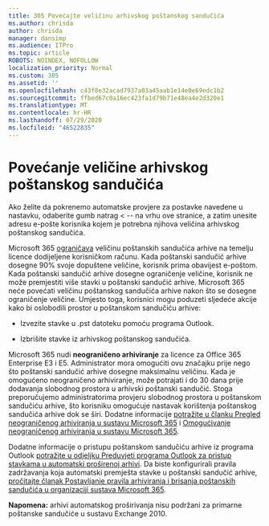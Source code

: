 ```yaml
---
title: 305 Povećajte veličinu arhivskog poštanskog sandučića
ms.author: chrisda
author: chrisda
manager: dansimp
ms.audience: ITPro
ms.topic: article
ROBOTS: NOINDEX, NOFOLLOW
localization_priority: Normal
ms.custom: 305
ms.assetid: ''
ms.openlocfilehash: c43f8e32acad7937a03a45aab1e14e0e69edc1b2
ms.sourcegitcommit: ffbed67c0a16ec423fa1d79b71e48ea4e2d320e1
ms.translationtype: MT
ms.contentlocale: hr-HR
ms.lasthandoff: 07/29/2020
ms.locfileid: "46522835"
---
```

# <a name="increase-the-archive-mailbox-size"></a>Povećanje veličine arhivskog poštanskog sandučića


Ako želite da pokrenemo automatske provjere za postavke navedene u nastavku, odaberite gumb natrag < -- na vrhu ove stranice, a zatim unesite adresu e-pošte korisnika kojem je potrebna njihova veličina arhivskog poštanskog sandučića.

Microsoft 365 [ograničava](https://docs.microsoft.com/office365/servicedescriptions/exchange-online-service-description/exchange-online-limits#mailbox-storage-limits) veličinu poštanskih sandučića arhive na temelju licence dodijeljene korisničkom računu. Kada poštanski sandučić arhive dosegne 90% svoje dopuštene veličine, korisnik prima obavijest e-poštom. Kada poštanski sandučić arhive dosegne ograničenje veličine, korisnik ne može premjestiti više stavki u poštanski sandučić arhive. Microsoft 365 neće povećati veličinu poštanskog sandučića arhive nakon što se dosegne ograničenje veličine. Umjesto toga, korisnici mogu poduzeti sljedeće akcije kako bi oslobodili prostor u poštanskom sandučiću arhive:

- Izvezite stavke u .pst datoteku pomoću programa Outlook.

- Izbrišite stavke iz arhivskog poštanskog sandučića.

Microsoft 365 nudi **neograničeno arhiviranje** za licence za Office 365 Enterprise E3 i E5. Administrator mora omogućiti ovu značajku prije nego što poštanski sandučić arhive dosegne maksimalnu veličinu. Kada je omogućeno neograničeno arhiviranje, može potrajati i do 30 dana prije dodavanja slobodnog prostora u arhivski poštanski sandučić. Stoga preporučujemo administratorima provjeru slobodnog prostora u poštanskom sandučiću arhive, što korisniku omogućuje nastavak korištenja poštanskog sandučića arhive dok se širi. Dodatne informacije [potražite u članku Pregled neograničenog arhiviranja u sustavu Microsoft 365](https://docs.microsoft.com/microsoft-365/compliance/unlimited-archiving) i [Omogućivanje neograničenog arhiviranja u sustavu Microsoft 365](https://docs.microsoft.com/microsoft-365/compliance/enable-unlimited-archiving).

Dodatne informacije o pristupu poštanskom sandučiću arhive iz programa Outlook [potražite u odjeljku Preduvjeti programa Outlook za pristup stavkama u automatski proširenoj arhivi](https://docs.microsoft.com/microsoft-365/compliance/unlimited-archiving#outlook-requirements-for-accessing-items-in-an-auto-expanded-archive). Da biste konfigurirali pravila zadržavanja koja automatski premješta stavke u poštanski sandučić arhive, [pročitajte članak Postavljanje pravila arhiviranja i brisanja poštanskih sandučića u organizaciji sustava Microsoft 365](https://docs.microsoft.com/microsoft-365/compliance/set-up-an-archive-and-deletion-policy-for-mailboxes).

**Napomena:** arhivi automatskog proširivanja nisu podržani za primarne poštanske sandučiće u sustavu Exchange 2010.
